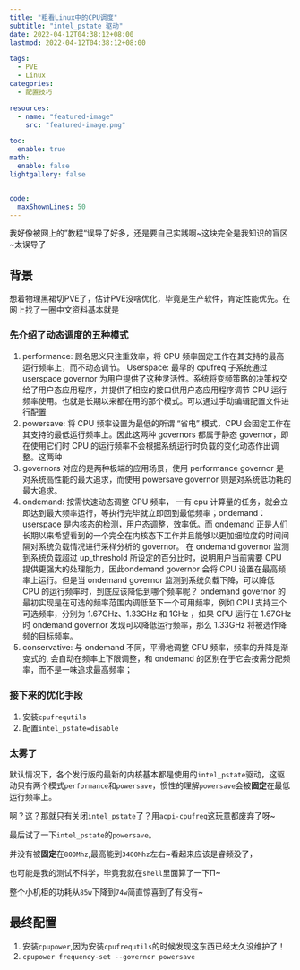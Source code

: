 ```yaml
---
title: "粗看Linux中的CPU调度"
subtitle: "intel_pstate 驱动"
date: 2022-04-12T04:38:12+08:00
lastmod: 2022-04-12T04:38:12+08:00

tags:
  - PVE
  - Linux
categories:
  - 配置技巧

resources:
  - name: "featured-image"
    src: "featured-image.png"

toc:
  enable: true
math:
  enable: false
lightgallery: false


code:
  maxShownLines: 50
---
```


我好像被网上的”教程“误导了好多，还是要自己实践啊~这块完全是我知识的盲区~太误导了

## 背景

想着物理黑裙切PVE了，估计PVE没啥优化，毕竟是生产软件，肯定性能优先。在网上找了一圈中文资料基本就是

### 先介绍了动态调度的五种模式
<!--more-->
1. performance: 顾名思义只注重效率，将 CPU 频率固定工作在其支持的最高运行频率上，而不动态调节。
Userspace: 最早的 cpufreq 子系统通过 userspace governor 为用户提供了这种灵活性。系统将变频策略的决策权交给了用户态应用程序，并提供了相应的接口供用户态应用程序调节 CPU 运行频率使用。也就是长期以来都在用的那个模式。可以通过手动编辑配置文件进行配置
1. powersave: 将 CPU 频率设置为最低的所谓 “省电” 模式，CPU 会固定工作在其支持的最低运行频率上。因此这两种 governors 都属于静态 governor，即在使用它们时 CPU 的运行频率不会根据系统运行时负载的变化动态作出调整。这两种 
1. governors 对应的是两种极端的应用场景，使用 performance governor 是对系统高性能的最大追求，而使用 powersave governor 则是对系统低功耗的最大追求。
1. ondemand: 按需快速动态调整 CPU 频率， 一有 cpu 计算量的任务，就会立即达到最大频率运行，等执行完毕就立即回到最低频率；ondemand：userspace 是内核态的检测，用户态调整，效率低。而 ondemand 正是人们长期以来希望看到的一个完全在内核态下工作并且能够以更加细粒度的时间间隔对系统负载情况进行采样分析的 governor。 在 ondemand governor 监测到系统负载超过 up_threshold 所设定的百分比时，说明用户当前需要 CPU 提供更强大的处理能力，因此ondemand governor 会将 CPU 设置在最高频率上运行。但是当 ondemand governor 监测到系统负载下降，可以降低 CPU 的运行频率时，到底应该降低到哪个频率呢？ ondemand governor 的最初实现是在可选的频率范围内调低至下一个可用频率，例如 CPU 支持三个可选频率，分别为 1.67GHz、1.33GHz 和 1GHz ，如果 CPU 运行在 1.67GHz 时 ondemand governor 发现可以降低运行频率，那么 1.33GHz 将被选作降频的目标频率。
1. conservative: 与 ondemand 不同，平滑地调整 CPU 频率，频率的升降是渐变式的, 会自动在频率上下限调整，和 ondemand 的区别在于它会按需分配频率，而不是一味追求最高频率；

### 接下来的优化手段

1. 安装`cpufrequtils`
1. 配置`intel_pstate=disable`

### 太雾了

默认情况下，各个发行版的最新的内核基本都是使用的`intel_pstate`驱动，这驱动只有两个模式`performance`和`powersave`，惯性的理解`powersave`会被**固定**在最低运行频率上。

啊？这？那就只有关闭`intel_pstate`了？用`acpi-cpufreq`这玩意都废弃了呀~

最后试了一下`intel_pstate`的`powersave`。

并没有被**固定**在`800Mhz`,最高能到`3400Mhz`左右~看起来应该是睿频没了，

也可能是我的测试不科学，毕竟我就在`shell`里面算了一下Π~

整个小机柜的功耗从`85w`下降到`74w`简直惊喜到了有没有~

## 最终配置

1. 安装`cpupower`,因为安装`cpufrequtils`的时候发现这东西已经太久没维护了！
1. `cpupower frequency-set --governor powersave`
